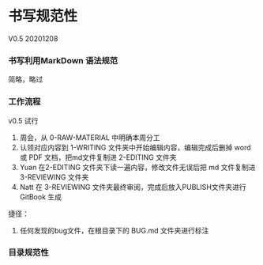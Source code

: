 # 书写规范性  
V0.5 20201208

### 书写利用MarkDown 语法规范

简略，略过

### 工作流程

v0.5 试行

1. 周会，从 0-RAW-MATERIAL 中明确本周分工
2. 认领对应内容到 1-WRITING 文件夹中开始编辑内容，编辑完成后删掉 word 或 PDF 文档，把md文件复制进 2-EDITING 文件夹
3. Yuan 在2-EDITING 文件夹下读一遍内容，修改文件无误后把 md 文件复制进3-REVIEWING 文件夹
4. Natt 在 3-REVIEWING 文件夹最终审阅，完成后放入PUBLISH文件夹进行 GitBook 生成



捷径：

1. 任何发现的bug文件，在根目录下的 BUG.md 文件夹进行标注



### 目录规范性

###